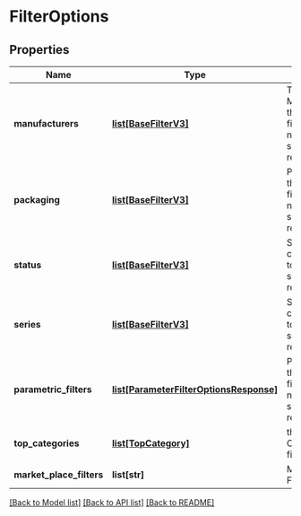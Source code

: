 # FilterOptions

## Properties
Name | Type | Description | Notes
------------ | ------------- | ------------- | -------------
**manufacturers** | [**list[BaseFilterV3]**](BaseFilterV3.md) | The Manufacturers that can be filtered to narrow next search request | [optional] 
**packaging** | [**list[BaseFilterV3]**](BaseFilterV3.md) | Packaging that can be filtered to narrow next search request | [optional] 
**status** | [**list[BaseFilterV3]**](BaseFilterV3.md) | Status that can be filtered to narrow next search request | [optional] 
**series** | [**list[BaseFilterV3]**](BaseFilterV3.md) | Series that can be filtered to narrow next search request | [optional] 
**parametric_filters** | [**list[ParameterFilterOptionsResponse]**](ParameterFilterOptionsResponse.md) | ParaetricFilter that can be filtered to narrow next search request | [optional] 
**top_categories** | [**list[TopCategory]**](TopCategory.md) | the top Categories to filter | [optional] 
**market_place_filters** | **list[str]** | Marketplace Filter | [optional] 

[[Back to Model list]](../README.md#documentation-for-models) [[Back to API list]](../README.md#documentation-for-api-endpoints) [[Back to README]](../README.md)


